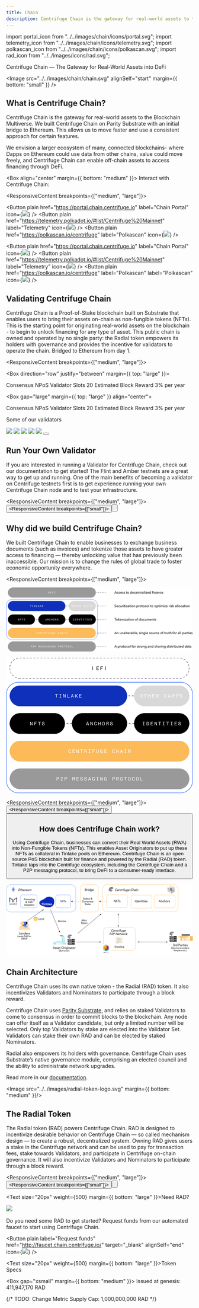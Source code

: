 ```yaml
---
title: Chain
description: Centrifuge Chain is the gateway for real-world assets to the Blockchain Multiverse.
---
```


<!-- Imports -->

import portal_icon from "../../images/chain/icons/portal.svg";
import telemetry_icon from "../../images/chain/icons/telemetry.svg";
import polkascan_icon from "../../images/chain/icons/polkascan.svg";
import rad_icon from "../../images/icons/rad.svg";

<!-- What -->
<Section>
<Row>
<Col span={5} align="start">
<Text size="xxlarge" weight="bold" margin={{ bottom: "large" }} textAlign="start">
Centrifuge Chain — The Gateway for Real-World Assets into DeFi
</Text>

<Image src="../../images/chain/chain.svg" alignSelf="start" margin={{ bottom: "small" }} />

</Col>
<Col span={1}></Col>
<Col span={6}>

# What is Centrifuge Chain?

Centrifuge Chain is the gateway for real-world assets to the Blockchain Multiverse. We built Centrifuge Chain on Parity Substrate with an initial bridge to Ethereum. This allows us to move faster and use a consistent approach for certain features.

We envision a larger ecosystem of many, connected blockchains- where Dapps on Ethereum could use data from other chains, value could move freely, and Centrifuge Chain can enable off-chain assets to access financing through DeFi.

</Col>
</Row>
</Section>

<!-- Interact -->
<Section>

<Box align="center" margin={{ bottom: "medium" }}>
<Text size="large">
Interact with Centrifuge Chain:
</Text>
</Box>

<ResponsiveContent breakpoints={["medium", "large"]}>
<Box justify="center" direction="row" gap="xlarge">

<Button plain href="https://portal.chain.centrifuge.io" label="Chain Portal" icon={<Image height="20px" src={portal_icon} />} />
<Button plain href="https://telemetry.polkadot.io/#list/Centrifuge%20Mainnet" label="Telemetry" icon={<Image height="20px" src={telemetry_icon} />} />
<Button plain href="https://polkascan.io/centrifuge" label="Polkascan" icon={<Image height="20px" src={polkascan_icon} />} />

</Box>
</ResponsiveContent>
<ResponsiveContent breakpoints={["small"]}>
<Box justify="center" gap="small">

<Button plain href="https://portal.chain.centrifuge.io" label="Chain Portal" icon={<Image height="20px" src={portal_icon} />} />
<Button plain href="https://telemetry.polkadot.io/#list/Centrifuge%20Mainnet" label="Telemetry" icon={<Image height="20px" src={telemetry_icon} />} />
<Button plain href="https://polkascan.io/centrifuge" label="Polkascan" label="Polkascan" icon={<Image height="20px" src={polkascan_icon} />} />

</Box>
</ResponsiveContent>

</Section>

<!-- Validation -->
<Section>
<Row>

<Col span={6} align="start">

# Validating Centrifuge Chain

Centrifuge Chain is a Proof-of-Stake blockchain built on Substrate that enables users to bring their assets on-chain as non-fungible tokens (NFTs). This is the starting point for originating real-world assets on the blockchain - to begin to unlock financing for any type of asset. This public chain is owned and operated by no single party: the Radial token empowers its holders with governance and provides the incentive for validators to operate the chain. Bridged to Ethereum from day 1.

<ResponsiveContent breakpoints={["medium", "large"]}>

<Box direction="row" justify="between" margin={{ top: "large" }}>

<Box justify="between" height="120px" width="small">
<Text size="20px" textAlign="start">Consensus</Text>
<Text size="32px" textAlign="start" weight={500}>NPoS</Text>
</Box>

<Box justify="between" height="120px" width="small">
<Text size="20px" textAlign="start">Validator Slots</Text>
<Text size="32px" textAlign="start" weight={500}>20</Text>
</Box>

<Box justify="between" height="120px" width="small">
<Text size="20px" textAlign="start">Estimated Block Reward</Text>
<Box direction="row" gap="xsmall" align="end" justify="start">
<Text size="32px" weight={500}>3%</Text>
<Text size="small" weight={500}>per year</Text>
</Box>
</Box>

</Box>

</ResponsiveContent>
<ResponsiveContent breakpoints={["small"]}>

<Box gap="large" margin={{ top: "large" }} align="center">

<Box justify="between" width="small" gap="medium">
<Text size="20px" textAlign="center">Consensus</Text>
<Text size="32px" textAlign="center" weight={500}>NPoS</Text>
</Box>

<Box justify="between" width="small" gap="medium">
<Text size="20px" textAlign="center">Validator Slots</Text>
<Text size="32px" textAlign="center" weight={500}>20</Text>
</Box>

<Box justify="between" width="small" gap="medium">
<Text size="20px" textAlign="center">Estimated Block Reward</Text>
<Box direction="row" gap="xsmall" align="end" justify="center">
<Text size="32px" weight={500}>3%</Text>
<Text size="small" weight={500}>per year</Text>
</Box>
</Box>

</Box>

</ResponsiveContent>

</Col>
<Col span={1} margin={{ top: "72px" }} />
<Col span={5}>

<Box gap="large">

<Text size="20px" textAlign="center">Some of our validators</Text>

<Box>

<Row mb="large">
<Col span={5} align="center">
<a href="https://portal.chain.centrifuge.io/#/staking" target="_blank"><Image src="../../images/chain/validators/purestake_logo.svg" /></a>
</Col>
<Col span={2} margin={{ bottom: "large" }}></Col>
<Col span={5} align="center">
<a href="https://portal.chain.centrifuge.io/#/staking" target="_blank"><Image src="../../images/chain/validators/chorus_logo.svg" /></a>
</Col>
</Row>

<Row mb="large">
<Col span={5} align="center">
<a href="https://portal.chain.centrifuge.io/#/staking" target="_blank"><Image src="../../images/chain/validators/stakecapital_logo.svg" /></a>
</Col>
<Col span={2} margin={{ bottom: "large" }}></Col>
<Col span={5} align="center">
<a href="https://portal.chain.centrifuge.io/#/staking" target="_blank"><Image src="../../images/chain/validators/staked_logo.svg" /></a>
</Col>
</Row>

<Row>
<Col span={5} align="center">
<a href="https://portal.chain.centrifuge.io/#/staking" target="_blank"><Image src="../../images/chain/validators/stakefish_logo.svg" /></a>
</Col>
<Col span={2} margin={{ bottom: "large" }}></Col>
<Col span={5}>

<Button plain href="https://portal.chain.centrifuge.io/#/staking" target="_blank" label="and many more..." />

</Col>
</Row>

</Box>

</Box>

</Col>

</Row>

</Section>

<!-- Validator -->
<Section>

# Run Your Own Validator

If you are interested in running a Validator for Centrifuge Chain, check out our documentation to get started! The Flint and Amber testnets are a great way to get up and running. One of the main benefits of becoming a validator on Centrifuge testnets first is to get experience running your own Centrifuge Chain node and to test your infrastructure.

<ResponsiveContent breakpoints={["medium", "large"]}>
<Button href="https://developer.centrifuge.io/chain/overview/introduction/" alignSelf="end" label="Centrifuge Chain Documentation" />
</ResponsiveContent>
<ResponsiveContent breakpoints={["small"]}>
<Button href="https://developer.centrifuge.io/chain/overview/introduction/" label="Centrifuge Chain Documentation" />
</ResponsiveContent>

</Section>

<!-- Why -->
<Section>

# Why did we build Centrifuge Chain?

We built Centrifuge Chain to enable businesses to exchange business documents (such as invoices) and tokenize those assets to have greater access to financing — thereby unlocking value that has previously been inaccessible. Our mission is to change the rules of global trade to foster economic opportunity everywhere.

</Section>
<FullWidthSection>

<ResponsiveContent breakpoints={["medium", "large"]}>

![](../../images/chain/why-we-built-chain.svg)

</ResponsiveContent>
<ResponsiveContent breakpoints={["small"]}>

![](../../images/chain/why-we-built-chain-mobile.svg)

</ResponsiveContent>

</FullWidthSection>

<!-- How -->
<Section>

<ResponsiveContent breakpoints={["medium", "large"]}>
<Button href="/products/deep-tier-finance" label="Use Case: Deep Tier Finance" alignSelf="end" />
</ResponsiveContent>
<ResponsiveContent breakpoints={["small"]}>
<Button href="/products/deep-tier-finance" label="Use Case: Deep Tier Finance" />
</ResponsiveContent>

# How does Centrifuge Chain work?

Using Centrifuge Chain, businesses can convert their Real World Assets (RWA) into Non-Fungible Tokens (NFTs). This enables Asset Originators to put up these NFTs as collateral in Tinlake pools on Ethereum. Centrifuge Chain is an open source PoS blockchain built for finance and powered by the Radial (RAD) token. Tinlake taps into the Centrifuge ecosystem, including the Centrifuge Chain and a P2P messaging protocol, to bring DeFi to a consumer-ready interface.

</Section>
<FullWidthSection>

![](../../images/chain/how-does-chain-work.svg)

</FullWidthSection>

<!-- Chain Architecture -->
<Section>

# Chain Architecture

Centrifuge Chain uses its own native token - the Radial (RAD) token. It also incentivizes Validators and Nominators to participate through a block reward.

Centrifuge Chain uses [Parity Substrate](https://www.substrate.io), and relies on staked Validators to come to consensus in order to commit blocks to the blockchain. Any node can offer itself as a Validator candidate, but only a limited number will be selected. Only top Validators by stake are elected into the Validator Set. Validators can stake their own RAD and can be elected by staked Nominators.

Radial also empowers its holders with governance. Centrifuge Chain uses Substrate’s native governance module, comprising an elected council and the ability to administrate network upgrades.

Read more in our <a href="https://developer.centrifuge.io/chain/overview/introduction/" target="_blank">documentation</a>.

</Section>

<!-- Radial Token -->
<Section>

<Image src="../../images/radial-token-logo.svg" margin={{ bottom: "medium" }}/>

# The Radial Token

The Radial token (RAD) powers Centrifuge Chain. RAD is designed to incentivize desirable behavior on Centrifuge Chain — so called mechanism design — to create a robust, decentralized system. Owning RAD gives users a stake in the Centrifuge network and can be used to pay for transaction fees, stake towards Validators, and participate in Centrifuge on-chain governance. It will also incentivize Validators and Nominators to participate through a block reward.

<ResponsiveContent breakpoints={["medium", "large"]}>
<Button href="https://ctrf-tk-ppr.s3-us-west-1.amazonaws.com/Centrifuge+Token+Design+Spec+v0.5.pdf" label="Read Token Summary" align="end" />
</ResponsiveContent>
<ResponsiveContent breakpoints={["small"]}>
<Button href="https://ctrf-tk-ppr.s3-us-west-1.amazonaws.com/Centrifuge+Token+Design+Spec+v0.5.pdf" label="Read Token Summary" />
</ResponsiveContent>

</Section>

<Section>
<Row>

<Col span={6} align="start">

<Text size="20px" weight={500} margin={{ bottom: "large" }}>Need RAD?</Text>

<Box direction="row" gap="medium" align="start">

<Image src="../../images/chain/faucet.svg" />

<Box gap="medium">

<Text>Do you need some RAD to get started? Request funds from our automated faucet to start using Centrifuge Chain.</Text>

<Button plain label="Request funds" href="http://faucet.chain.centrifuge.io/" target="\_blank" alignSelf="end" icon={<Image height="20px" src={rad_icon} />} />

</Box>

</Box>

</Col>
<Col span={1} margin={{ bottom: "xlarge" }}></Col>
<Col span={5} align="start">

<Text size="20px" weight={500} margin={{ bottom: "large" }}>Token Specs</Text>

<Box gap="xsmall" margin={{ bottom: "medium" }}>
<Text textAlign="start">Issued at genesis:</Text>
<Text size="20px" textAlign="start" weight={500}>411,947,170 RAD</Text>
</Box>

<Box gap="xsmall">
{/* TODO: Change Metric
<Text textAlign="start">Supply Cap:</Text>
<Text size="20px" textAlign="start" weight={500}>1,000,000,000 RAD</Text>
*/}
</Box>

</Col>

</Row>
</Section>
